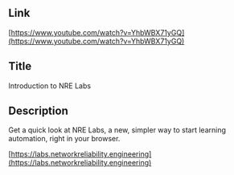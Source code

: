## Link

[https://www.youtube.com/watch?v=YhbWBX71yGQ](https://www.youtube.com/watch?v=YhbWBX71yGQ)

## Title

Introduction to NRE Labs

## Description

Get a quick look at NRE Labs, a new, simpler way to start learning automation, right in your browser.

[https://labs.networkreliability.engineering](https://labs.networkreliability.engineering)


